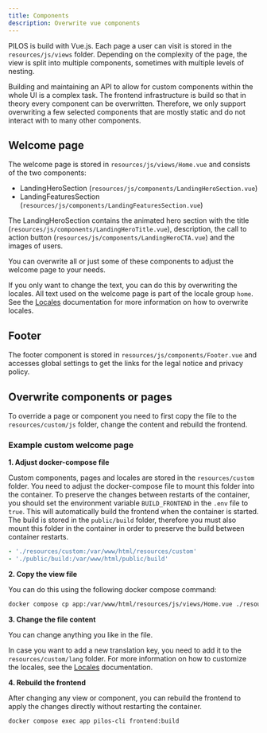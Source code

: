 ```yaml
---
title: Components
description: Overwrite vue components
---
```


PILOS is build with Vue.js.
Each page a user can visit is stored in the `resources/js/views` folder.
Depending on the complexity of the page, the view is split into multiple components, sometimes with multiple levels of nesting.

Building and maintaining an API to allow for custom components within the whole UI is a complex task.
The frontend infrastructure is build so that in theory every component can be overwritten.
Therefore, we only support overwriting a few selected components that are mostly static and do not interact with to many other components.

## Welcome page
The welcome page is stored in `resources/js/views/Home.vue` and consists of the two components:
- LandingHeroSection (`resources/js/components/LandingHeroSection.vue`)
- LandingFeaturesSection (`resources/js/components/LandingFeaturesSection.vue`)

The LandingHeroSection contains the animated hero section with the title (`resources/js/components/LandingHeroTitle.vue`), description, the call to action button (`resources/js/components/LandingHeroCTA.vue`) and the images of users.

You can overwrite all or just some of these components to adjust the welcome page to your needs.

If you only want to change the text, you can do this by overwriting the locales. All text used on the welcome page is part of the locale group `home`.
See the [Locales](./02-locales.md#overriding-locales) documentation for more information on how to overwrite locales.

## Footer
The footer component is stored in `resources/js/components/Footer.vue` and accesses global settings to get the links for the legal notice and privacy policy.

## Overwrite components or pages

To override a page or component you need to first copy the file to the `resources/custom/js` folder, change the content and rebuild the frontend.

### Example custom welcome page

**1. Adjust docker-compose file**

Custom components, pages and locales are stored in the `resources/custom` folder.
You need to adjust the docker-compose file to mount this folder into the container.
To preserve the changes between restarts of the container, you should set the environment variable `BUILD_FRONTEND` in the `.env` file to `true`.
This will automatically build the frontend when the container is started.
The build is stored in the `public/build` folder, therefore you must also mount this folder in the container in order to preserve the build between container restarts.

```yaml
- './resources/custom:/var/www/html/resources/custom'
- './public/build:/var/www/html/public/build'
```

**2. Copy the view file**

You can do this using the following docker compose command:
```bash
docker compose cp app:/var/www/html/resources/js/views/Home.vue ./resources/custom/js/views/Home.vue
```

**3. Change the file content**

You can change anything you like in the file.

In case you want to add a new translation key, you need to add it to the `resources/custom/lang` folder.
For more information on how to customize the locales, see the [Locales](./02-locales.md) documentation.

**4. Rebuild the frontend**

After changing any view or component, you can rebuild the frontend to apply the changes directly without restarting the container.

```bash
docker compose exec app pilos-cli frontend:build
```
